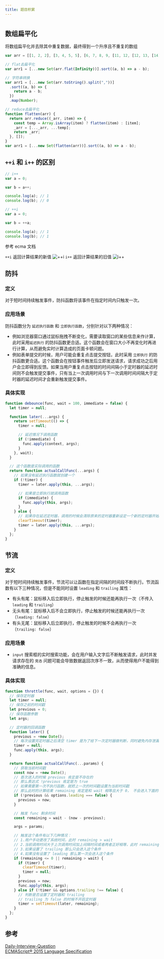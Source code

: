 ```yaml
---
title: 题目积累
---
```


#

## 数组扁平化

将数组扁平化并去除其中重复数据，最终得到一个升序且不重复的数组

```js
var arr = [[1, 2, 2], [3, 4, 5, 5], [6, 7, 8, 9, [11, 12, [12, 13, [14]]]], 10];

// flat去扁平化
var arr1 = [...new Set(arr.flat(Infinity))].sort((a, b) => a - b);

// 字符串转换
var arr1 = [...new Set(arr.toString().split(","))]
  .sort((a, b) => {
    return a - b;
  })
  .map(Number);

// reduce去扁平化
function flatten(arr) {
  return arr.reduce((_arr, item) => {
    const temp = Array.isArray(item) ? flatten(item) : [item];
    _arr = [..._arr, ...temp];
    return _arr;
  }, []);
}
var arr1 = [...new Set(flatten(arr))].sort((a, b) => a - b);
```

## `++i` 和 `i++` 的区别

```js
// i++
var a = 0;

var b = a++;

console.log(a); // 1
console.log(b); // 0

// ++i
var a = 0;

var b = ++a;

console.log(a); // 1
console.log(b); // 1
```

参考 ecma 文档

`++i` 返回计算结果的新值
![++i](http://assets.jweboy.com/blog-front-unary-operators.png)
`i++` 返回计算结果的旧值
![i++](http://assets.jweboy.com/blog-rear-unary-operators.png)

## 防抖

### 定义

对于短时间持续触发事件，防抖函数将该事件在指定时间内只触发一次。

### 应用场景

防抖函数分为 `延迟执行函数` 和 `立即执行函数`，分别针对以下两种情况：

- 例如浏览器窗口通过鼠标拖拽不断变化，需要读取窗口的某些信息来作计算，此时采用`延迟执行` 的防抖函数更合适。这个函数会在窗口大小不再变化时再进行计算，从而避免实时计算造成的页面卡顿问题。
- 例如表单提交的时候，用户可能会重复点击提交按钮，此时采用 `立即执行` 的防抖函数更合适。这个函数会在按钮事件触发后立即发送请求，请求成功之后用户会立即得到反馈。如果当用户重复点击按钮的时间间隔小于定时器的延迟时间则不会触发提交事件，只有当上一次调用时间与下一次调用时间间隔大于定时器的延迟时间才会重新触发提交事件。

### 具体实现

```js
function debounce(func, wait = 100, immediate = false) {
  let timer = null;

  function later(...args) {
    return setTimeout(() => {
      timer = null;

      // 延迟情况下调用函数
      if (!immediate) {
        func.apply(context, args);
      }
    }, wait);
  }

  // 这个函数是实际调用的函数
  return function actualCallFunc(...args) {
    // 如果没有延迟执行函数就创建一个
    if (!timer) {
      timer = later.apply(this, ...args);

      // 如果是立即执行就调用函数
      if (immediate) {
        func.apply(this, args);
      }
    } else {
      // 如果存在延迟定时器，调用的时候会清除原来的定时器重新设定一个新的定时器开始重新计时
      clearTimeout(timer);
      timer = later.apply(this, ...args);
    }
  };
}
```

## 节流

### 定义

对于短时间持续触发事件，节流可以让函数在指定间隔的时间段不断执行。节流函数有以下三种情况，但是不能同时设置 `leading` 和 `trailing` 属性：

- 有头有尾：鼠标移入后立即执行，停止触发的时候还能再执行一次（不传入 `leading` 和 `trailing`）
- 无头有尾：鼠标移入后不会立即执行，停止触发的时候还能再执行一次（`leading: false`）
- 有头无尾：鼠标移入后立即执行，停止触发的时候不会再执行一次 （`trailing: false`）

### 应用场景

- `input` 搜索框的实时搜索功能，会在用户输入文字后不断触发请求，此时并发请求存在的 `竞态` 问题可能会导致数据返回次序不一致，从而使得用户不能得到准确的信息。

### 具体实现

```js
function throttle(func, wait, options = {}) {
  // 保存定时器
  let timer = null;
  // 保存之前的时间戳
  let previous = 0;
  // 保存函数参数
  let args;

  // 定时器的回调函数
  function later() {
    previous = +new Date();
    // 每次设置完定时器之后清空 timer 是为了给下一次定时器做判断，同时避免内存泄漏
    timer = null;
    func.apply(this, args);
  }

  return function actualCallFunc(...params) {
    // 获取当前时间戳
    const now = +new Date();
    // 首次进入的时候 previous 肯定是不存在的
    // 那么表达式 !previous 肯定是为 true
    // 如果需要第一次不执行函数，就把上一次的时间戳设置为当前时间戳
    // 那么此时的计算结果 remaining 肯定是和 wait 相等且大于 0， 不会进入下面的 if 语句
    if (!previous && options.leading === false) {
      previous = now;
    }

    // 触发 func 剩余时间
    const remaining = wait - (now - previous);

    args = params;

    // 触发这个条件有以下几种情况：
    // 1.用户手动更改了系统时间，此时 remaining > wait
    // 2.当前调用时间大于上次调用时间加上间隔时间或者两者正好相等，此时 remaining <= 0
    // 3.如果设置了 trailing 那么只会进入这个条件
    // 4.如果没有设置了 leading 那么第一次会进入这个条件
    if (remaining <= 0 || remaining > wait) {
      if (timer) {
        clearTimeout(timer);
        timer = null;
      }
      previous = now;
      func.apply(this, args);
    } else if (!timer && options.trailing !== false) {
      // 判断是否设置了定时器和 trailing
      // trailing 为 false 的时候不开启定时器
      timer = setTimeout(later, remaining);
    }
  };
}
```

## 参考

[Daily-Interview-Question](https://github.com/Advanced-Frontend/Daily-Interview-Question/issues/8)  
[ECMAScript® 2015 Language Specification](https://www.ecma-international.org/ecma-262/6.0/)
